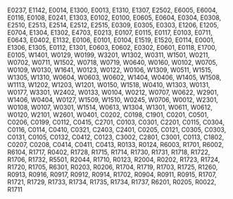 E0237, E1142, E0014, E1300, E0013, E1310, E1307, E2502, E6005, E6004, E0116, E0108, E0241, E1303, E0102, E0100, E0605, E0604, E0304, E0308, E2510, E2513, E2514, E2512, E2515, E0309, E0305, E0303, E1206, E1205, E0704, E1304, E1302, E4703, E0213, E0107, E0115, E0117, E0103, E0711, E0643, E0402, E1132, E0106, E0101, E0104, E1519, E1520, E0114, E0001, E1306, E1305, E0112, E1301, E0603, E0602, E0302, E0601, E0118, E1700, E0105, W1401, W0129, W0199, W3201, W1302, W0311, W1501, W0211, W0702, W0711, W1502, W0718, W0719, W0640, W0160, W0102, W0705, W0109, W0130, W1641, W0123, W0122, W0106, W1309, W0511, W1515, W1305, W1310, W0604, W0603, W0602, W1404, W0406, W1405, W1508, W1113, W1202, W1203, W1201, W0150, W1518, W0410, W1303, W0131, W0177, W3301, W2402, W0133, W0104, W0212, W0707, W0622, W2901, W1406, W0404, W0127, W1509, W1510, W0245, W0706, W0012, W2301, W0108, W0107, W0301, W1514, W0613, W1304, W1301, W0611, W0612, W0120, W2101, W2601, W0401, C0202, C0198, C1901, C0201, C0501, C0206, C0199, C0112, C0415, C2701, C0103, C0301, C2201, C0115, C0304, C0116, C0114, C0410, C0321, C2403, C2401, C0205, C0121, C0305, C0303, C0131, C0105, C0132, C0412, C0123, C3002, C2801, C3001, C0113, C1802, C0207, C0208, C0414, C0411, C0413, R0133, R0124, R6003, R1701, R6002, R6104, R1717, R0402, R1728, R1715, R1714, R1730, R1731, R1718, R1722, R1706, R1732, R5501, R2044, R1710, R0123, R2004, R0202, R1723, R1724, R1720, R1705, R6301, R0203, R0206, R1704, R1719, R1703, R1725, R1260, R0913, R0916, R0917, R0912, R0914, R1702, R0904, R0911, R0915, R1707, R1721, R1729, R1733, R1734, R1735, R1734, R1737, R6201, R0205, R0022, R1711

